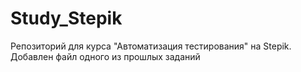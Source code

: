 # Study_Stepik
Репозиторий для курса "Автоматизация тестирования" на Stepik.
Добавлен файл одного из прошлых заданий
